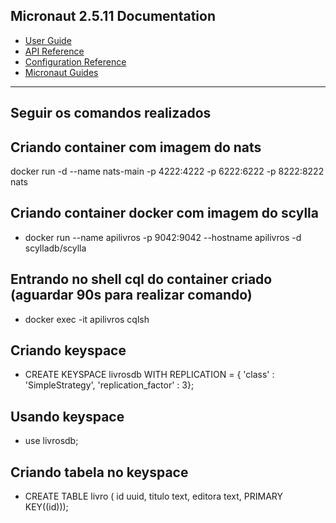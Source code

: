 ## Micronaut 2.5.11 Documentation

- [User Guide](https://docs.micronaut.io/2.5.11/guide/index.html)
- [API Reference](https://docs.micronaut.io/2.5.11/api/index.html)
- [Configuration Reference](https://docs.micronaut.io/2.5.11/guide/configurationreference.html)
- [Micronaut Guides](https://guides.micronaut.io/index.html)
---



## Seguir os comandos realizados ##

## Criando container com imagem do nats

docker run -d --name nats-main -p 4222:4222 -p 6222:6222 -p 8222:8222 nats

## Criando container docker com imagem do scylla

- docker run --name apilivros -p 9042:9042 --hostname apilivros -d scylladb/scylla

## Entrando no shell cql do container criado (aguardar 90s para realizar comando)

- docker exec -it apilivros cqlsh

## Criando keyspace

- CREATE KEYSPACE livrosdb WITH REPLICATION = { 'class' : 'SimpleStrategy', 'replication_factor' : 3};

## Usando keyspace

- use livrosdb;

## Criando tabela no keyspace 

- CREATE TABLE livro ( id uuid, titulo text, editora text, PRIMARY KEY((id)));

